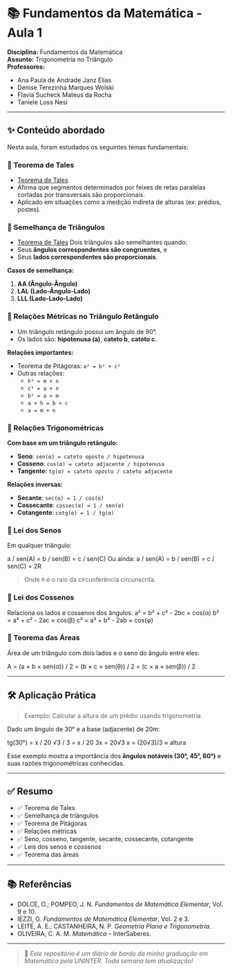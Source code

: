 # 📚 Fundamentos da Matemática - Aula 1

**Disciplina:** Fundamentos da Matemática  
**Assunto:** Trigonometria no Triângulo  
**Professores:**  
- Ana Paula de Andrade Janz Elias  
- Denise Terezinha Marques Wolski  
- Flavia Sucheck Mateus da Rocha  
- Taniele Loss Nesi

---

## ✨ Conteúdo abordado

Nesta aula, foram estudados os seguintes temas fundamentais:

### 🔹 Teorema de Tales
- [Teorema de Tales](./TALES.md)
- Afirma que segmentos determinados por feixes de retas paralelas cortadas por transversais são proporcionais.
- Aplicado em situações como a medição indireta de alturas (ex: prédios, postes).

### 🔹 Semelhança de Triângulos
- [Teorema de Tales](./SEMELHANCA-TRIANGULOS.md)
Dois triângulos são semelhantes quando:
- Seus **ângulos correspondentes são congruentes**, e
- Seus **lados correspondentes são proporcionais**.

**Casos de semelhança:**
1. **AA (Ângulo-Ângulo)**
2. **LAL (Lado-Ângulo-Lado)**
3. **LLL (Lado-Lado-Lado)**

### 🔹 Relações Métricas no Triângulo Retângulo
- Um triângulo retângulo possui um ângulo de 90°.
- Os lados são: **hipotenusa (a)**, **cateto b**, **cateto c**.

**Relações importantes:**
- Teorema de Pitágoras: `a² = b² + c²`
- Outras relações:
  - `h² = m × n`
  - `c² = a × n`
  - `b² = a × m`
  - `a × h = b × c`
  - `a = m + n`

### 🔹 Relações Trigonométricas
**Com base em um triângulo retângulo:**
- **Seno**: `sen(α) = cateto oposto / hipotenusa`
- **Cosseno**: `cos(α) = cateto adjacente / hipotenusa`
- **Tangente**: `tg(α) = cateto oposto / cateto adjacente`

**Relações inversas:**
- **Secante**: `sec(α) = 1 / cos(α)`
- **Cossecante**: `cossec(α) = 1 / sen(α)`
- **Cotangente**: `cotg(α) = 1 / tg(α)`

### 🔹 Lei dos Senos
Em qualquer triângulo:

a / sen(A) = b / sen(B) = c / sen(C)
Ou ainda:
a / sen(A) = b / sen(B) = c / sen(C) = 2R

> Onde `R` é o raio da circunferência circunscrita.

### 🔹 Lei dos Cossenos
Relaciona os lados e cossenos dos ângulos:
a² = b² + c² - 2bc × cos(α)
b² = a² + c² - 2ac × cos(β)
c² = a² + b² - 2ab × cos(φ)

### 🔹 Teorema das Áreas
Área de um triângulo com dois lados e o seno do ângulo entre eles:

A = (a × b × sen(α)) / 2
= (b × c × sen(θ)) / 2
= (c × a × sen(β)) / 2

---

## 🛠️ Aplicação Prática

> Exemplo: Calcular a altura de um prédio usando trigonometria

Dado um ângulo de 30° e a base (adjacente) de 20m:

tg(30°) = x / 20
√3 / 3 = x / 20
3x = 20√3
x = (20√3)/3 ≈ altura

Esse exemplo mostra a importância dos **ângulos notáveis (30°, 45°, 60°)** e suas razões trigonométricas conhecidas.

---

## ✅ Resumo

- ✅ Teorema de Tales  
- ✅ Semelhança de triângulos  
- ✅ Teorema de Pitágoras  
- ✅ Relações métricas  
- ✅ Seno, cosseno, tangente, secante, cossecante, cotangente  
- ✅ Leis dos senos e cossenos  
- ✅ Teorema das áreas  

---

## 📚 Referências

- DOLCE, O.; POMPEO, J. N. *Fundamentos de Matemática Elementar*, Vol. 9 e 10.  
- IEZZI, G. *Fundamentos de Matemática Elementar*, Vol. 2 e 3.  
- LEITE, A. E.; CASTANHEIRA, N. P. *Geometria Plana e Trigonometria*.  
- OLIVEIRA, C. A. M. *Matemática* – InterSaberes.

---

> 📌 _Este repositório é um diário de bordo da minha graduação em Matemática pela UNINTER. Toda semana tem atualização!_  
